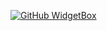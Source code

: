 [![GitHub WidgetBox](https://github-widgetbox.vercel.app/api/profile?username=PATRICK297R&data=followers,repositories,stars,commits&theme=nautilus)](https://github.com/PATRICK297R)
